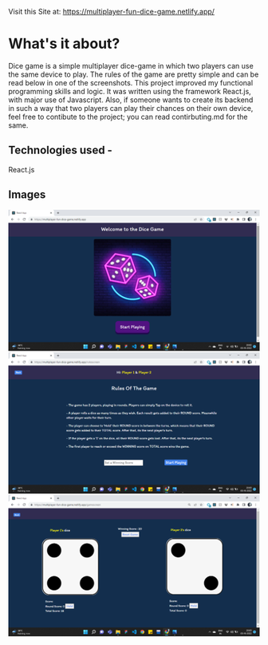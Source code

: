 Visit this Site at: https://multiplayer-fun-dice-game.netlify.app/

# What's it about?

Dice game is a simple multiplayer dice-game in which two players can use the same device to play. The rules of the game are pretty simple and can be read below in one of the screenshots. This project improved my functional programming skills and logic. It was written using the framework React.js, with major use of Javascript. 
Also, if someone wants to create its backend in such a way that two players can play their chances on their own device, feel free to contibute to the project; you can read contirbuting.md for the same.

## Technologies used -
React.js


## Images
![](screenshots/Screenshot%20(721).png)
![](screenshots/Screenshot%20(722).png)
![](screenshots/Screenshot%20(723).png)


